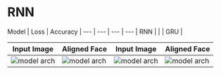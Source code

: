 # RNN

Model | Loss | Accuracy | 
--- | --- | --- | --- |
RNN | |  |
GRU | 

Input Image | Aligned Face | Input Image | Aligned Face  |
--- | --- | --- | --- |
![model arch](input/trump.jpg) | ![model arch](output/trump_0.jpg) | ![model arch](input/scarlett-johansson.jpeg) | ![model arch](output/scarlett-johansson_0.jpg) |

